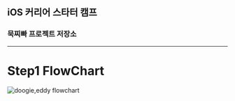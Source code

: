 ## iOS 커리어 스타터 캠프

### 묵찌빠 프로젝트 저장소
***

# Step1 FlowChart

![doogie,eddy flowchart](https://user-images.githubusercontent.com/82325822/153981447-fc85ea43-feb8-4d46-a326-8c117f766875.png)
